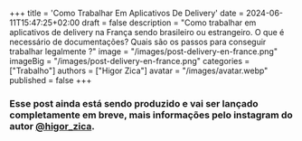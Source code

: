+++
title = 'Como Trabalhar Em Aplicativos De Delivery'
date = 2024-06-11T15:47:25+02:00
draft = false
description = "Como trabalhar em aplicativos de delivery na França sendo brasileiro ou estrangeiro. O que é necessário de documentações? Quais são os passos para conseguir trabalhar legalmente ?"
image = "/images/post-delivery-en-france.png"
imageBig = "/images/post-delivery-en-france.png"
categories = ["Trabalho"]
authors = ["Higor Zica"]
avatar = "/images/avatar.webp"
published = false
+++

### Esse post ainda está sendo produzido e vai ser lançado completamente em breve, mais informações pelo instagram do autor [@higor_zica](https://www.instagram.com/higor_zica/).
